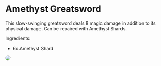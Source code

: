 #
# Amethyst Greatsword

This slow-swinging greatsword deals 8 magic damage in addition to its physical damage.
Can be repaired with Amethyst Shards.

Ingredients:
* 6x Amethyst Shard

<img style="border-radius:10px;" src="/steelwitchesplus/_media/recipes/recipe_amethyst_greatsword.png">